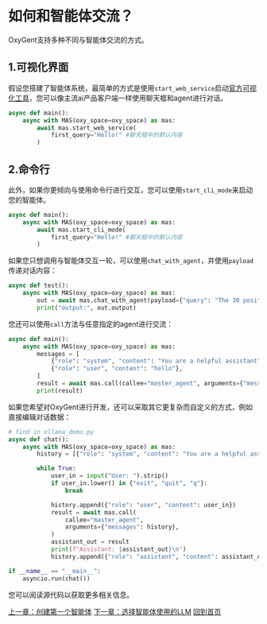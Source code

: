 # 如何和智能体交流？

OxyGent支持多种不同与智能体交流的方式。

## 1.可视化界面

假设您搭建了智能体系统，最简单的方式是使用`start_web_service`启动[官方可视化工具](./14_debugging.md)，您可以像主流ai产品客户端一样使用聊天框和agent进行对话。

```python
async def main():
    async with MAS(oxy_space=oxy_space) as mas:
        await mas.start_web_service(
            first_query="Hello!" #聊天框中的默认内容
        )
```

## 2.命令行

此外，如果你更倾向与使用命令行进行交互，您可以使用`start_cli_mode`来启动您的智能体。
```python
async def main():
    async with MAS(oxy_space=oxy_space) as mas:
        await mas.start_cli_mode(
            first_query="Hello!" #聊天框中的默认内容
        )
```

如果您只想调用与智能体交互一轮，可以使用`chat_with_agent`，并使用`payload`传递对话内容：

```python
async def test():
    async with MAS(oxy_space=oxy_space) as mas:
        out = await mas.chat_with_agent(payload={"query": "The 30 positions of pi."})
        print("output:", out.output)
```

您还可以使用`call`方法与任意指定的agent进行交流：

```python
async def main():
    async with MAS(oxy_space=oxy_space) as mas:
        messages = [
            {"role": "system", "content": "You are a helpful assistant"},
            {"role": "user", "content": "hello"},
        ]
        result = await mas.call(callee="master_agent", arguments={"messages": messages})
        print(result)
```

如果您希望对OxyGent进行开发，还可以采取其它更复杂而自定义的方式，例如直接编辑对话数据：

```python
# find in ollama_demo.py
async def chat():
    async with MAS(oxy_space=oxy_space) as mas:
        history = [{"role": "system", "content": "You are a helpful assistant."}]

        while True:
            user_in = input("User: ").strip()
            if user_in.lower() in {"exit", "quit", "q"}:
                break

            history.append({"role": "user", "content": user_in})
            result = await mas.call(
                callee="master_agent",
                arguments={"messages": history},
            )
            assistant_out = result
            print(f"Assistant: {assistant_out}\n")
            history.append({"role": "assistant", "content": assistant_out})

if __name__ == "__main__":
    asyncio.run(chat())
```

您可以阅读源代码以获取更多相关信息。

[上一章：创建第一个智能体](./1_register_single_agent.md)
[下一章：选择智能体使用的LLM](./1_2_select_llm.md)
[回到首页](./readme.md)